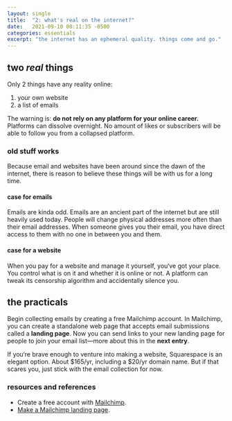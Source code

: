 ```yaml
---
layout: single
title:  "2: what's real on the internet?"
date:   2021-09-10 00:11:35 -0500
categories: essentials
excerpt: "the internet has an ephemeral quality. things come and go."
---
```

## two *real* things
Only 2 things have any reality online:
1. your own website
2. a list of emails

The warning is: **do not rely on any platform for your online career.** Platforms can dissolve overnight. No amount of likes or subscribers will be able to follow you from a collapsed platform. 

### old stuff works
Because email and websites have been around since the dawn of the internet, there is reason to believe these things will be with us for a long time. 

#### case for emails
Emails are kinda odd. Emails are an ancient part of the internet but are still heavily used today. People will change physical addresses more often than their email addresses. When someone gives you their email, you have direct access to them with no one in between you and them. 

#### case for a website
When you pay for a website and manage it yourself, you‘ve got your place. You control what is on it and whether it is online or not. A platform can tweak its censorship algorithm and accidentally silence you.

## the practicals
Begin collecting emails by creating a free Mailchimp account. In Mailchimp, you can create a standalone web page that accepts email submissions called a **landing page**. Now you can send links to your new landing page for people to join your email list—more about this in the **next entry**.

If you‘re brave enough to venture into making a website, Squarespace is an elegant option. About $165/yr, including a $20/yr domain name. But if that scares you, just stick with the email collection for now.


### resources and references
- Create a free account with [Mailchimp][mailchimp].
- [Make a Mailchimp landing page][mc-landing-page].



[mailchimp]: https://mailchimp.com/
[mc-landing-page]:  https://mailchimp.com/help/create-a-landing-page/